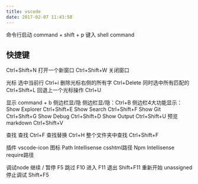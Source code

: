 ```yaml
---
title: vscode
date: 2017-02-07 11:43:58
---
```


命令行启动
command + shift + p 键入 shell command 

快捷键
--------------------------------------------------------------------------------
Ctrl+Shift+N 打开一个新窗口
Ctrl+Shift+W 关闭窗口

光标
选中当前行 Ctrl+i
删除光标右侧的所有字 Ctrl+Delete
同时选中所有匹配的 Ctrl+Shift+L
回退上一个光标操作 Ctrl+U

显示
command + b 侧边栏显/隐
侧边栏显/隐：Ctrl+B
侧边栏4大功能显示：
Show Explorer Ctrl+Shift+E
Show Search Ctrl+Shift+F
Show Git Ctrl+Shift+G
Show Debug Ctrl+Shift+D
Show Output Ctrl+Shift+U
预览markdown Ctrl+Shift+V

查找
查找 Ctrl+F
查找替换 Ctrl+H
整个文件夹中查找 Ctrl+Shift+F

插件
vscode-icon 图标
Path Intellisense csshtml路径
Npm Intellisense require路径

调试node
继续 / 暂停 F5
跳过 F10
进入 F11
退出 Shift+F11
重新开始 unassigned
停止调试 Shift+F5